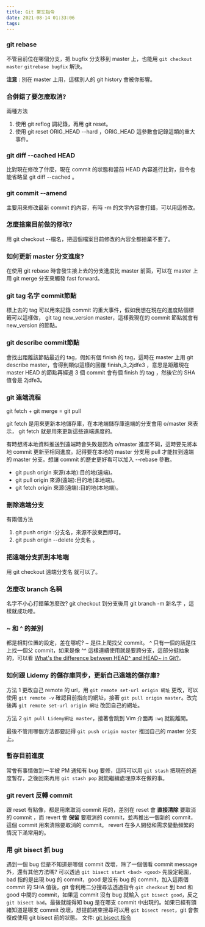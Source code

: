 ```yaml
---
title: Git 常忘指令
date: 2021-08-14 01:33:06
tags:
---
```


### git rebase <bugfix> <master>

不管目前位在哪個分支，把 bugfix 分支移到 master 上，也能用 `git checkout master` `gitrebase bugfix` 解決。

**注意** : 別在 master 上用，這樣別人的 git history 會被你影響。

<!-- more -->

### 合併錯了要怎麼取消?

兩種方法

1. 使用 git reflog 調紀錄，再用 git reset。
2. 使用 git reset ORIG_HEAD --hard ，ORIG_HEAD 這參數會記錄這類的重大事件。

### git diff --cached HEAD

比對現在修改了什麼，現在 commit 的狀態和當前 HEAD 內容進行比對，指令也能省略呈 git diff --cached 。

### git commit --amend

主要用來修改最新 commit 的內容，有時 -m 的文字內容會打錯，可以用這修改。

### 怎麼捨棄目前做的修改?

用 git checkout --檔名，把這個檔案目前修改的內容全都捨棄不要了。

### 如何更新 master 分支進度?

在使用 git rebase 時會發生接上去的分支進度比 master 前面，可以在 master 上用 git merge 分支來觸發 fast forward。

### git tag 名字 commit節點

標上去的 tag 可以用來記錄 commit 的重大事件，假如我想在現在的進度貼個標籤可以這樣做， git tag new_version master，這樣我現在的 commit 節點就會有 new_version 的節點。

### git describe commit節點

會找出距離該節點最近的 tag，假如有個 finish 的 tag，這時在 master 上用 git describe master，會得到類似這樣的回覆 finish_3_2jdfe3 ，意思是距離現在 master HEAD 的節點再經過 3 個 commit 會有個 finish 的 tag ，然後它的 SHA 值會是 2jdfe3。

### git 遠端流程

git fetch + git merge = git pull

git fetch 是用來更新本地儲存庫，在本地端儲存庫遠端的分支會用 o/master 來表示， git fetch 就是用來更新這些遠端進度的。

有時想將本地資料推送到遠端時會失敗是因為 o/master 進度不同，這時要先將本地 commit 更新至相同進度。記得要在本地的 master 分支用 pull 才能拉到遠端的 master 分支。想讓 commit 的歷史更好看可以加入 --rebase 參數。

* git push origin 來源(本地):目的地(遠端)。
* git pull origin 來源(遠端):目的地(本地端)。
* git fetch origin 來源(遠端):目的地(本地端)。

### 刪除遠端分支

有兩個方法

1. git push origin :分支名，來源不放東西即可。
2. git push origin --delete 分支名 。

### 把遠端分支抓到本地端

用 git checkout 遠端分支名 就可以了。

### 怎麼改 branch 名稱

名字不小心打錯藥怎麼改? git checkout 到分支後用 git branch -m 新名字 ，這樣就成功喽。

### ~ 和 ^ 的差別

都是相對位置的設定，差在哪呢?
~ 是往上爬找父 commit。
^ 只有一個的話是往上找一個父 commit，如果是像 ^^ 這樣連續使用就是要跨分支，這部分挺抽象的，可以看 [What's the difference between HEAD^ and HEAD~ in Git?](https://stackoverflow.com/questions/2221658/whats-the-difference-between-head-and-head-in-git)。

### 如何跟 Lidemy 的儲存庫同步，更新自己遠端的儲存庫?

方法 1
更改自己 remote 的 url，用 `git remote set-url origin 網址` 更改，可以使用 `git remote -v` 確認目前指向的網址，接著 `git pull origin master`。改完後再 `git remote set-url origin 網址` 改回自己的網址。

方法 2
`git pull Lidemy網址 master`，接著會跳到 Vim 介面再 `:wq` 就能離開。

最後不管用哪個方法都要記得 `git push origin master` 推回自己的 master 分支上。

### 暫存目前進度

常會有事情做到一半被 PM 通知有 bug 要修，這時可以用 `git stash` 把現在的進度暫存，之後回來再用 `git stash pop` 就能繼續處理原本在做的事。

### git revert 反轉 commit

跟 reset 有點像，都是用來取消 commit 用的，差別在 reset 會 **直接清除** 要取消的 commit ，而 revert 會 **保留** 要取消的 commit，並再推出一個新的 commit，這個 commit 用來清除要取消的 commit。
revert 在多人開發和需求變動頻繁的情況下滿常用的。

### 用 git bisect 抓 bug

遇到一個 bug 但是不知道是哪個 commit 改壞，除了一個個看 commit message 外，還有其他方法嗎?
可以透過 `git bisect start <bad> <good>` 先設定範圍， bad 指的是出現 bug 的 commit，good 是沒有 bug 的 commit，加入這兩個 commit 的 SHA 值後，git 會利用二分搜尋法透過指令 `git checkout` 到 bad 和 good 中間的 commit，如果這 commit 沒有 bug 就輸入 `git bisect good`，反之 `git bisect bad`。最後就能得知 bug 是在哪支 commit 中出現的。如果已經有頭緒知道是哪支 commit 改壞，想提前結束搜尋可以用 `git bisect reset`，git 會恢復成使用 git bisect 前的狀態。
文件: [git bisect 指令](https://git-scm.com/docs/git-bisect)
